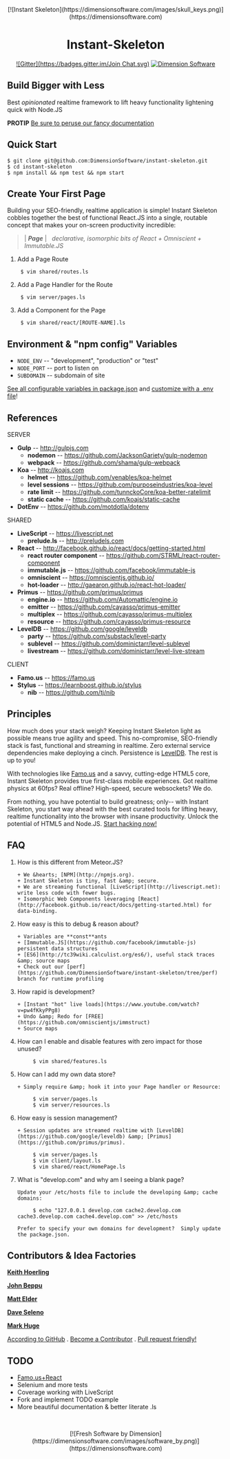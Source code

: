 <center>
[![Instant Skeleton](https://dimensionsoftware.com/images/skull_keys.png)](https://dimensionsoftware.com)

Instant-Skeleton
================
[![Gitter](https://badges.gitter.im/Join
Chat.svg)](https://gitter.im/DimensionSoftware/instant-skeleton?utm_source=badge&utm_medium=badge&utm_campaign=pr-badge&utm_content=badge) [![Dimension Software](http://img.shields.io/badge/HTML-5-blue.svg?style=flat)](https://dimensionsoftware.com)
</center>

Build Bigger with Less
----------------------
Best _opinionated_ realtime framework to lift heavy functionality lightening quick with Node.JS

**PROTIP** [Be sure to peruse our fancy documentation](http://dimensionsoftware.github.io/instant-skeleton)

## Quick Start

    $ git clone git@github.com:DimensionSoftware/instant-skeleton.git
    $ cd instant-skeleton
    $ npm install && npm test && npm start

## Create Your First Page

Building your SEO-friendly, realtime application is simple!  Instant Skeleton cobbles together the best of functional
React.JS into a single, routable concept that makes your on-screen productivity incredible:

>  | ***Page*** | &nbsp; *declarative, isomorphic bits of React + Omniscient + Immutable.JS*

1. Add a Page Route

        $ vim shared/routes.ls

2. Add a Page Handler for the Route

        $ vim server/pages.ls

3. Add a Component for the Page

        $ vim shared/react/[ROUTE-NAME].ls

## Environment &amp; "npm config" Variables
* `NODE_ENV`  -- "development", "production" or "test"
* `NODE_PORT` -- port to listen on
* `SUBDOMAIN` -- subdomain of site

[See all configurable variables in package.json](https://github.com/DimensionSoftware/instant-skeleton/blob/master/package.json#L48-L91) and [customize with a .env file](https://github.com/motdotla/dotenv)!

## References

SERVER

* **Gulp** -- http://gulpjs.com
    * **nodemon** --  https://github.com/JacksonGariety/gulp-nodemon
    * **webpack** -- https://github.com/shama/gulp-webpack
* **Koa** -- http://koajs.com
    * **helmet** -- https://github.com/venables/koa-helmet
    * **level sessions** -- https://github.com/purposeindustries/koa-level
    * **rate limit** -- https://github.com/tunnckoCore/koa-better-ratelimit
    * **static cache** -- https://github.com/koajs/static-cache
* **DotEnv** -- https://github.com/motdotla/dotenv

SHARED

* **LiveScript** -- https://livescript.net
    * **prelude.ls** -- http://preludels.com
* **React** -- http://facebook.github.io/react/docs/getting-started.html
    * **react router component** -- https://github.com/STRML/react-router-component
    * **immutable.js** -- https://github.com/facebook/immutable-js
    * **omniscient** -- https://omniscientjs.github.io/
    * **hot-loader** -- http://gaearon.github.io/react-hot-loader/
* **Primus** -- https://github.com/primus/primus
    * **engine.io** -- https://github.com/Automattic/engine.io
    * **emitter** -- https://github.com/cayasso/primus-emitter
    * **multiplex** -- https://github.com/cayasso/primus-multiplex
    * **resource** -- https://github.com/cayasso/primus-resource
* **LevelDB** -- https://github.com/google/leveldb
    * **party** -- https://github.com/substack/level-party
    * **sublevel** -- https://github.com/dominictarr/level-sublevel
    * **livestream** -- https://github.com/dominictarr/level-live-stream

CLIENT

* **Famo.us** -- https://famo.us
* **Stylus** -- https://learnboost.github.io/stylus
    * **nib** -- https://github.com/tj/nib

## Principles

How much does your stack weigh?  Keeping Instant Skeleton light as possible means true agility and speed.  This
no-compromise, SEO-friendly stack is fast, functional and streaming in realtime.  Zero external service
dependencies make deploying a cinch.  Persistence is [LevelDB](https://github.com/google/leveldb).  The rest is up to you!

With technologies like [Famo.us](https://famou.us) and a savvy, cutting-edge HTML5 core, Instant Skeleton provides true
first-class mobile experiences.  Got realtime physics at 60fps?  Real offline?  High-speed, secure websockets?  We do.

From nothing, you have potential to build greatness; only-- with Instant Skeleton, you start way ahead with the best
curated tools for lifting heavy, realtime functionality into the browser with insane productivity.  Unlock the
potential of HTML5 and Node.JS.  [Start hacking now!](https://github.com/DimensionSoftware/instant-skeleton/fork)

## FAQ

1. How is this different from Meteor.JS?

       + We &hearts; [NPM](http://npmjs.org).
       + Instant Skeleton is tiny, fast &amp; secure.
       + We are streaming functional [LiveScript](http://livescript.net): write less code with fewer bugs.
       + Isomorphic Web Components leveraging [React](http://facebook.github.io/react/docs/getting-started.html) for data-binding.

2. How easy is this to debug &amp; reason about?

       + Variables are **const**ants
       + [Immutable.JS](https://github.com/facebook/immutable-js) persistent data structures
       + [ES6](http://tc39wiki.calculist.org/es6/), useful stack traces &amp; source maps
       + Check out our [perf](https://github.com/DimensionSoftware/instant-skeleton/tree/perf) branch for runtime profiling

3. How rapid is development?

       + [Instant "hot" live loads](https://www.youtube.com/watch?v=pw4fKkyPPg8)
       + Undo &amp; Redo for [FREE](https://github.com/omniscientjs/immstruct)
       + Source maps

4. How can I enable and disable features with zero impact for those unused?

            $ vim shared/features.ls

5. How can I add my own data store?

       + Simply require &amp; hook it into your Page handler or Resource:

            $ vim server/pages.ls
            $ vim server/resources.ls

6. How easy is session management?

       + Session updates are streamed realtime with [LevelDB](https://github.com/google/leveldb) &amp; [Primus](https://github.com/primus/primus).

            $ vim server/pages.ls
            $ vim client/layout.ls
            $ vim shared/react/HomePage.ls


7. What is "develop.com" and why am I seeing a blank page?

       Update your /etc/hosts file to include the developing &amp; cache domains:

            $ echo "127.0.0.1 develop.com cache2.develop.com cache3.develop.com cache4.develop.com" >> /etc/hosts

       Prefer to specify your own domains for development?  Simply update the package.json.


## Contributors &amp; Idea Factories

[**Keith Hoerling**](https://github.com/khoerling)

[**John Beppu**](https://github.com/beppu)

[**Matt Elder**](https://github.com/dreamcodez)

[**Dave Seleno**](https://github.com/onelesd)

[**Mark Huge**](https://github.com/markhuge)


[According to GitHub](https://github.com/DimensionSoftware/instant-skeleton/graphs/contributors) . [Become a Contributor](https://github.com/DimensionSoftware/instant-skeleton/fork) .  [Pull request friendly!](https://github.com/DimensionSoftware/instant-skeleton/fork)

## TODO

* [Famo.us+React](https://github.com/Famous/famous-react/issues)
* Selenium and more tests
* Coverage working with LiveScript
* Fork and implement TODO example
* More beautiful documentation &amp; better literate .ls

&nbsp;

<center>
[![Fresh Software by Dimension](https://dimensionsoftware.com/images/software_by.png)](https://dimensionsoftware.com)
</center>
